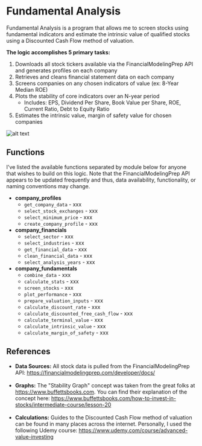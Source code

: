 # Fundamental Analysis
Fundamental Analysis is a program that allows me to screen stocks using fundamental indicators and estimate the intrinsic value of qualified stocks using a Discounted Cash Flow method of valuation.

**The logic accomplishes 5 primary tasks:**

1. Downloads all stock tickers available via the FinancialModelingPrep API and generates profiles on each company
2. Retrieves and cleans financial statement data on each company
3. Screens companies on any chosen indicators of value (ex: 8-Year Median ROE)
4. Plots the stability of core indicators over an N-year period
    - Includes: EPS, Dividend Per Share, Book Value per Share, ROE, Current Ratio, Debt to Equity Ratio
5. Estimates the intrinsic value, margin of safety value for chosen companies

![alt text](https://github.com/hjones20/fundamental-analysis/blob/master/fundamental/images/EPS-scaled.png?raw=true)

## Functions
I've listed the available functions separated by module below for anyone that wishes to build on this logic. Note that the FinancialModelingPrep API appears to be updated frequently and thus, data availability, functionality, or naming conventions may change. <br/>
- **company_profiles**
    - `get_company_data` - xxx
    - `select_stock_exchanges` - xxx
    - `select_minimum_price` - xxx
    - `create_company_profile` - xxx
- **company_financials**
    - `select_sector` - xxx
    - `select_industries` - xxx
    - `get_financial_data` - xxx
    - `clean_financial_data` - xxx
    - `select_analysis_years` - xxx
- **company_fundamentals**
    - `combine_data` - xxx
    - `calculate_stats` - xxx
    - `screen_stocks` - xxx
    - `plot_performance` - xxx
    - `prepare_valuation_inputs` - xxx
    - `calculate_discount_rate` - xxx
    - `calculate_discounted_free_cash_flow` - xxx
    - `calculate_terminal_value` - xxx
    - `calculate_intrinsic_value` - xxx
    - `calculate_margin_of_safety` - xxx


## References
- **Data Sources:** All stock data is pulled from the FinancialModelingPrep API: https://financialmodelingprep.com/developer/docs/ <br/><br/>
- **Graphs:** The "Stability Graph" concept was taken from the great folks at https://www.buffettsbooks.com. You can find their explanation of the concept here: https://www.buffettsbooks.com/how-to-invest-in-stocks/intermediate-course/lesson-20 <br/> <br/>
- **Calculations:** Guides to the Discounted Cash Flow method of valuation can be found in many places across the internet. Personally, I used the following Udemy course: https://www.udemy.com/course/advanced-value-investing 
